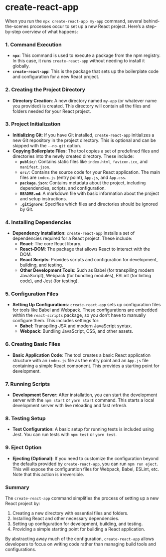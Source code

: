 # create-react-app

When you run the `npx create-react-app my-app` command, several behind-the-scenes processes occur to set up a new React project. Here’s a step-by-step overview of what happens:

### 1. **Command Execution**

- **`npx`**: This command is used to execute a package from the npm registry. In this case, it runs `create-react-app` without needing to install it globally.
- **`create-react-app`**: This is the package that sets up the boilerplate code and configuration for a new React project.

### 2. **Creating the Project Directory**

- **Directory Creation**: A new directory named `my-app` (or whatever name you provided) is created. This directory will contain all the files and folders needed for your React project.

### 3. **Project Initialization**

- **Initializing Git**: If you have Git installed, `create-react-app` initializes a new Git repository in the project directory. This is optional and can be skipped with the `--no-git` option.
- **Copying Boilerplate Files**: The tool copies a set of predefined files and directories into the newly created directory. These include:
  - **`public/`**: Contains static files like `index.html`, `favicon.ico`, and `manifest.json`.
  - **`src/`**: Contains the source code for your React application. The main files are `index.js` (entry point), `App.js`, and `App.css`.
  - **`package.json`**: Contains metadata about the project, including dependencies, scripts, and configuration.
  - **`README.md`**: A markdown file with basic information about the project and setup instructions.
  - **`.gitignore`**: Specifies which files and directories should be ignored by Git.

### 4. **Installing Dependencies**

- **Dependency Installation**: `create-react-app` installs a set of dependencies required for a React project. These include:
  - **React**: The core React library.
  - **React-DOM**: The package that allows React to interact with the DOM.
  - **React Scripts**: Provides scripts and configuration for development, building, and testing.
  - **Other Development Tools**: Such as Babel (for transpiling modern JavaScript), Webpack (for bundling modules), ESLint (for linting code), and Jest (for testing).

### 5. **Configuration Files**

- **Setting Up Configurations**: `create-react-app` sets up configuration files for tools like Babel and Webpack. These configurations are embedded within the `react-scripts` package, so you don’t have to manually configure them. This includes settings for:
  - **Babel**: Transpiling JSX and modern JavaScript syntax.
  - **Webpack**: Bundling JavaScript, CSS, and other assets.

### 6. **Creating Basic Files**

- **Basic Application Code**: The tool creates a basic React application structure with an `index.js` file as the entry point and an `App.js` file containing a simple React component. This provides a starting point for development.

### 7. **Running Scripts**

- **Development Server**: After installation, you can start the development server with the `npm start` or `yarn start` command. This starts a local development server with live reloading and fast refresh.

### 8. **Testing Setup**

- **Test Configuration**: A basic setup for running tests is included using Jest. You can run tests with `npm test` or `yarn test`.

### 9. **Eject Option**

- **Ejecting (Optional)**: If you need to customize the configuration beyond the defaults provided by `create-react-app`, you can run `npm run eject`. This will expose the configuration files for Webpack, Babel, ESLint, etc. Note that this action is irreversible.

### Summary

The `create-react-app` command simplifies the process of setting up a new React project by:

1. Creating a new directory with essential files and folders.
2. Installing React and other necessary dependencies.
3. Setting up configuration for development, building, and testing.
4. Providing a simple starting point for building a React application.

By abstracting away much of the configuration, `create-react-app` allows developers to focus on writing code rather than managing build tools and configurations.
